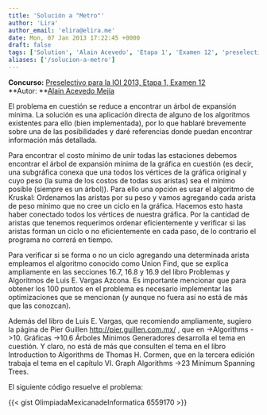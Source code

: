 ```yaml
---
title: 'Solución a "Metro"'
author: 'Lira'
author_email: 'elira@elira.me'
date: Mon, 07 Jan 2013 17:22:45 +0000
draft: false
tags: ['Solution', 'Alain Acevedo', 'Etapa 1', 'Examen 12', 'preselectivo', 'solución', 'Soluciones Preselectivo 2013']
aliases: ['/solucion-a-metro']
---
```


**Concurso:** [Preselectivo para la IOI 2013, Etapa 1, Examen 12](https://omegaup.com/arena/IOI2013E1P12) **Autor: **[Alain Acevedo Mejía](mailto:alainacme@gmail.com)

El problema en cuestión se reduce a encontrar un árbol de expansión mínima. La solución es una aplicación directa de alguno de los algoritmos existentes para ello (bien implementada), por lo que hablaré brevemente sobre una de las posibilidades y daré referencias donde puedan encontrar información más detallada.

Para encontrar el costo mínimo de unir todas las estaciones debemos encontrar el árbol de expansión mínima de la gráfica en cuestión (es decir, una subgráfica conexa que una todos los vértices de la gráfica original y cuyo peso (la suma de los costos de todas sus aristas) sea el mínimo posible (siempre es un árbol)). Para ello una opción es usar el algoritmo de Kruskal: Ordenamos las aristas por su peso y vamos agregando cada arista de peso mínimo que no cree un ciclo en la gráfica. Hacemos esto hasta haber conectado todos los vértices de nuestra gráfica. Por la cantidad de aristas que tenemos requerimos ordenar eficientemente y verificar si las aristas forman un ciclo o no eficientemente en cada paso, de lo contrario el programa no correrá en tiempo.

Para verificar si se forma o no un ciclo agregando una determinada arista empleamos el algoritmo conocido como Union Find, que se explica ampliamente en las secciones 16.7, 16.8 y 16.9 del libro Problemas y Algoritmos de Luis E. Vargas Azcona. Es importante mencionar que para obtener los 100 puntos en el problema es necesario implementar las optimizaciones que se mencionan (y aunque no fuera así no está de más que las conozcan).

Además del libro de Luis E. Vargas, que recomiendo ampliamente, sugiero la página de Pier Guillen http://pier.guillen.com.mx/ , que en ->Algorithms ->10. Gráficas ->10.6 Árboles Mínimos Generadores desarrolla el tema en cuestión. Y claro, no está de más que consulten el tema en el libro Introduction to Algorithms de Thomas H. Cormen, que en la tercera edición trabaja el tema en el capítulo VI. Graph Algorithms ->23 Minimum Spanning Trees.

El siguiente código resuelve el problema:

{{< gist OlimpiadaMexicanadeInformatica 6559170 >}}